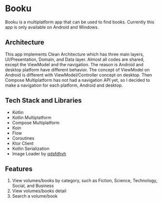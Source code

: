 # Booku
Booku is a multiplatform app that can be used to find books. Currently this app is only available on Android and Windows.

## Architecture
This app implements Clean Architecture which has three main layers, UI/Presentation, Domain, and Data layer. Almost all codes are shared, except the ViewModel and the navigation. The reason is Android and desktop platform have different behavior. The concept of ViewModel on Android is different with ViewModel/Controller concept on desktop. Then Compose Multiplatform has not had a navigation API yet, so I decided to make a navigation for each platform, Android and desktop.

## Tech Stack and Libraries
- Kotlin
- Kotlin Multiplatform
- Compose Multiplatform
- Koin
- Flow
- Coroutines
- Ktor Client
- Kotlin Serialization
- Image Loader by [qdsfdhvh](https://github.com/qdsfdhvh)

## Features
1. View volumes/books by category, such as Fiction, Science, Technology, Social, and Business
2. View volumes/books detail
3. Search a volume/book